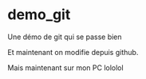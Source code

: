 # demo_git
Une démo de git qui se passe bien

Et maintenant on modifie depuis github.

Mais maintenant sur mon PC lololol